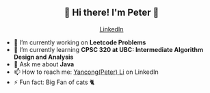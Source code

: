 <h2 align="center">👋  Hi there! I'm Peter 👋</h2>
<p align="center">
  <a href="https://www.linkedin.com/in/ubcpeterli/">LinkedIn</a> 
</p>


- 🔭 I’m currently working on **Leetcode Problems**
- 🌱 I’m currently learning **CPSC 320 at UBC: Intermediate Algorithm Design and Analysis**
- 💬 Ask me about **Java**
- 📫 How to reach me: [Yancong(Peter) Li](https://www.linkedin.com/in/ubcpeterli/) on LinkedIn
- ⚡ Fun fact: Big Fan of  cats 🐈
